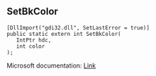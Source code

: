 ## SetBkColor

```
[DllImport("gdi32.dll", SetLastError = true)]
public static extern int SetBkColor(
   IntPtr hdc,
   int color
);
```

Microsoft documentation: [Link](https://docs.microsoft.com/en-us/windows/win32/api/wingdi/nf-wingdi-setbkcolor)
